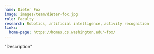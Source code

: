 ```yaml
---
name: Dieter Fox
image: images/team/dieter-fox.jpg
role: Faculty
research: Robotics, artificial intelligence, activity recognition
links:
  home-page: https://homes.cs.washington.edu/~fox/
---
```

"Description"
